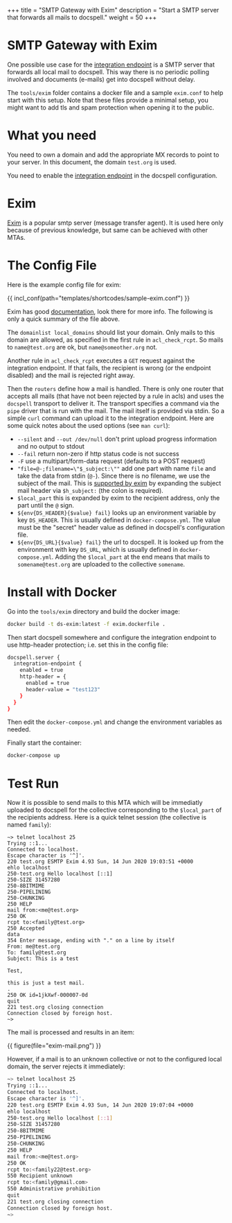 +++
title = "SMTP Gateway with Exim"
description = "Start a SMTP server that forwards all mails to docspell."
weight = 50
+++

# SMTP Gateway with Exim

One possible use case for the [integration
endpoint](@/docs/api/upload.md#integration-endpoint) is a SMTP server
that forwards all local mail to docspell. This way there is no
periodic polling involved and documents (e-mails) get into docspell
without delay.

The `tools/exim` folder contains a docker file and a sample
`exim.conf` to help start with this setup. Note that these files
provide a minimal setup, you might want to add tls and spam protection
when opening it to the public.


# What you need

You need to own a domain and add the appropriate MX records to point
to your server. In this document, the domain `test.org` is used.

You need to enable the [integration
endpoint](@/docs/api/upload.md#integration-endpoint) in the docspell
configuration.

# Exim

[Exim](http://exim.org/) is a popular smtp server (message transfer
agent). It is used here only because of previous knowledge, but same
can be achieved with other MTAs.


# The Config File

Here is the example config file for exim:

{{ incl_conf(path="templates/shortcodes/sample-exim.conf") }}


Exim has good [documentation](https://www.exim.org/docs.html), look
there for more info. The following is only a quick summary of the file
above.

The `domainlist local_domains` should list your domain. Only mails to
this domain are allowed, as specified in the first rule in
`acl_check_rcpt`. So mails to `name@test.org` are ok, but
`name@someother.org` not.

Another rule in `acl_check_rcpt` executes a `GET` request against the
integration endpoint. If that fails, the recipient is wrong (or the
endpoint disabled) and the mail is rejected right away.

Then the `routers` define how a mail is handled. There is only one
router that accepts all mails (that have not been rejected by a rule
in acls) and uses the `docspell` transport to deliver it. The
transport specifies a command via the `pipe` driver that is run with
the mail. The mail itself is provided via stdin. So a simple `curl`
command can upload it to the integration endpoint. Here are some quick
notes about the used options (see `man curl`):

- `--silent` and `--out /dev/null` don't print upload progress
  information and no output to stdout
- `--fail` return non-zero if http status code is not success
- `-F` use a multipart/form-data request (defaults to a POST request)
- `"file=@-;filename=\"$_subject:\""` add one part with name `file`
  and take the data from stdin (`@-`). Since there is no filename, we
  use the subject of the mail. This is [supported by
  exim](http://exim.org/exim-html-current/doc/html/spec_html/ch-string_expansions.html)
  by expanding the subject mail header via `$h_subject:` (the colon is
  required).
- `$local_part` this is expanded by exim to the recipient address,
  only the part until the `@` sign.
- `${env{DS_HEADER}{$value} fail}` looks up an environment variable by
  key `DS_HEADER`. This is usually defined in `docker-compose.yml`.
  The value must be the "secret" header value as defined in docspell's
  configuration file.
- `${env{DS_URL}{$value} fail}` the url to docspell. It is looked up
  from the environment with key `DS_URL`, which is usually defined in
  `docker-compose.yml`. Adding the `$local_part` at the end means that
  mails to `somename@test.org` are uploaded to the collective
  `somename`.


# Install with Docker

Go into the `tools/exim` directory and build the docker image:

``` bash
docker build -t ds-exim:latest -f exim.dockerfile .
```

Then start docspell somewhere and configure the integration endpoint
to use http-header protection; i.e. set this in the config file:

``` bash
docspell.server {
  integration-endpoint {
    enabled = true
    http-header = {
      enabled = true
      header-value = "test123"
    }
  }
}
```

Then edit the `docker-compose.yml` and change the environment
variables as needed.

Finally start the container:

``` bash
docker-compose up
```


# Test Run

Now it is possible to send mails to this MTA which will be immediatly
uploaded to docspell for the collective corresponding to the
`$local_part` of the recipients address. Here is a quick telnet
session (the collective is named `family`):

```
~> telnet localhost 25
Trying ::1...
Connected to localhost.
Escape character is '^]'.
220 test.org ESMTP Exim 4.93 Sun, 14 Jun 2020 19:03:51 +0000
ehlo localhost
250-test.org Hello localhost [::1]
250-SIZE 31457280
250-8BITMIME
250-PIPELINING
250-CHUNKING
250 HELP
mail from:<me@test.org>
250 OK
rcpt to:<family@test.org>
250 Accepted
data
354 Enter message, ending with "." on a line by itself
From: me@test.org
To: family@test.org
Subject: This is a test

Test,

this is just a test mail.
.
250 OK id=1jkXwf-000007-0d
quit
221 test.org closing connection
Connection closed by foreign host.
~>
```

The mail is processed and results in an item:

{{ figure(file="exim-mail.png") }}

However, if a mail is to an unknown collective or not to the
configured local domain, the server rejects it immediately:

``` bash
~> telnet localhost 25
Trying ::1...
Connected to localhost.
Escape character is '^]'.
220 test.org ESMTP Exim 4.93 Sun, 14 Jun 2020 19:07:04 +0000
ehlo localhost
250-test.org Hello localhost [::1]
250-SIZE 31457280
250-8BITMIME
250-PIPELINING
250-CHUNKING
250 HELP
mail from:<me@test.org>
250 OK
rcpt to:<family22@test.org>
550 Recipient unknown
rcpt to:<family@gmail.com>
550 Administrative prohibition
quit
221 test.org closing connection
Connection closed by foreign host.
~>
```
